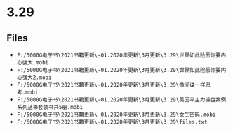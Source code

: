 # 3.29

## Files

- `F:/5000G电子书\2021书籍更新\-01.2020年更新\3月更新\3.29\世界如此险恶你要内心强大.mobi`
- `F:/5000G电子书\2021书籍更新\-01.2020年更新\3月更新\3.29\世界如此险恶你要内心强大2.mobi`
- `F:/5000G电子书\2021书籍更新\-01.2020年更新\3月更新\3.29\像间谍一样思考.mobi`
- `F:/5000G电子书\2021书籍更新\-01.2020年更新\3月更新\3.29\吴国平主力操盘案例系列丛书套装书共5册.mobi`
- `F:/5000G电子书\2021书籍更新\-01.2020年更新\3月更新\3.29\女生密码.mobi`
- `F:/5000G电子书\2021书籍更新\-01.2020年更新\3月更新\3.29\files.txt`
